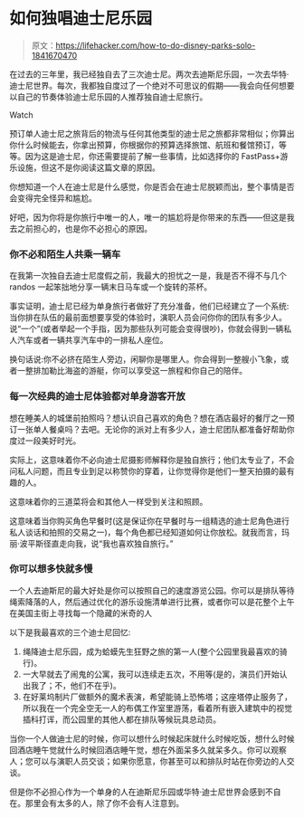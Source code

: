# 如何独唱迪士尼乐园

> 原文：<https://lifehacker.com/how-to-do-disney-parks-solo-1841670470>

在过去的三年里，我已经独自去了三次迪士尼。两次去迪斯尼乐园，一次去华特·迪士尼世界。每次，我都独自度过了一个绝对不可思议的假期——我会向任何想要以自己的节奏体验迪士尼乐园的人推荐独自迪士尼旅行。

Watch

预订单人迪士尼之旅背后的物流与任何其他类型的迪士尼之旅都非常相似；你算出你什么时候能去，你拿出预算，你根据你的预算选择旅馆、航班和餐馆预订，等等。因为这是迪士尼，你还需要提前了解一些事情，比如选择你的 FastPass+游乐设施，但这不是你阅读这篇文章的原因。

你想知道一个人在迪士尼是什么感觉，你是否会在迪士尼脱颖而出，整个事情是否会变得完全怪异和尴尬。

好吧，因为你将是你旅行中唯一的人，唯一的尴尬将是你带来的东西——但这是我去之前担心的，也是你不必担心的原因。

### 你不必和陌生人共乘一辆车

在我第一次独自去迪士尼度假之前，我最大的担忧之一是，我是否不得不与几个 randos 一起笨拙地分享一辆末日马车或一个旋转的茶杯。

事实证明，迪士尼已经为单身旅行者做好了充分准备，他们已经建立了一个系统:当你排在队伍的最前面想要享受的体验时，演职人员会问你你的团队有多少人。说“一个”(或者举起一个手指，因为那些队列可能会变得很吵)，你就会得到一辆私人汽车或者一辆共享汽车中的一排私人座位。

换句话说:你不必挤在陌生人旁边，闲聊你是哪里人。你会得到一整艘小飞象，或者一整排加勒比海盗的游艇，你可以享受这一旅程和你自己的陪伴。

### 每一次经典的迪士尼体验都对单身游客开放

想在睡美人的城堡前拍照吗？想认识自己喜欢的角色？想在酒店最好的餐厅之一预订一张单人餐桌吗？去吧。无论你的派对上有多少人，迪士尼团队都准备好帮助你度过一段美好时光。

实际上，这意味着你不必向迪士尼摄影师解释你是独自旅行；他们太专业了，不会问私人问题，而且专业到足以称赞你的穿着，让你觉得你是他们一整天拍摄的最有趣的人。

这意味着你的三道菜将会和其他人一样受到关注和照顾。

这意味着当你购买角色早餐时(这是保证你在早餐时与一组精选的迪士尼角色进行私人谈话和拍照的交易之一)，每个角色都已经知道如何让你放松。就我而言，玛丽·波平斯径直走向我，说“我也喜欢独自旅行。”

### 你可以想多快就多慢

一个人去迪斯尼的最大好处是你可以按照自己的速度游览公园。你可以是排队等待绳索降落的人，然后通过优化的游乐设施清单进行比赛，或者你可以是花整个上午在美国主街上寻找每一个隐藏的米奇的人

以下是我最喜欢的三个迪士尼回忆:

1.  绳降迪士尼乐园，成为蛤蟆先生狂野之旅的第一人(整个公园里我最喜欢的骑行)。
2.  一大早就去了闹鬼的公寓，我可以连续走五次，不用等(是的，演员们开始认出我了；不，他们不在乎)。
3.  在好莱坞制片厂做额外的魔术表演，希望能骑上恐怖塔；这座塔停止服务了，所以我在一个完全空无一人的布偶工作室里游荡，看着所有嵌入建筑中的视觉插科打诨，而公园里的其他人都在排队等候玩具总动员。

当你一个人做迪士尼的时候，你可以想什么时候起床就什么时候吃饭，想什么时候回酒店睡午觉就什么时候回酒店睡午觉，想在外面呆多久就呆多久。你可以观察人；您可以与演职人员交谈；如果你愿意，你甚至可以和排队时站在你旁边的人交谈。

但是你不必担心作为一个单身的人在迪斯尼乐园或华特·迪士尼世界会感到不自在。那里会有太多的人，除了你不会有人注意到。